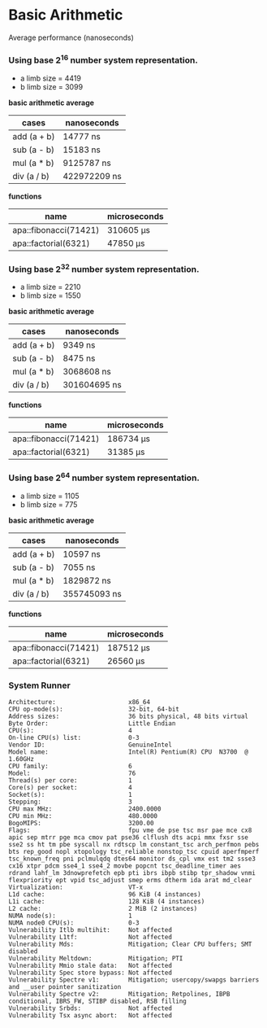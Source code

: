# Basic Arithmetic

Average performance (nanoseconds)

### Using base 2<sup>16</sup> number system representation.

- a limb size = 4419
- b limb size = 3099

**basic arithmetic average**

| cases | nanoseconds |
| ----- | ----------- |
| add (a + b) | 14777 ns |
| sub (a - b) | 15183 ns |
| mul (a * b) | 9125787 ns |
| div (a / b) | 422972209 ns |

**functions**

| name | microseconds |
| ---- | ------------ |
| apa::fibonacci(71421) | 310605 μs |
| apa::factorial(6321) | 47850 μs |

### Using base 2<sup>32</sup> number system representation.

- a limb size = 2210
- b limb size = 1550

**basic arithmetic average**

| cases | nanoseconds |
| ----- | ----------- |
| add (a + b) | 9349 ns |
| sub (a - b) | 8475 ns |
| mul (a * b) | 3068608 ns |
| div (a / b) | 301604695 ns |

**functions**

| name | microseconds |
| ---- | ------------ |
| apa::fibonacci(71421) | 186734 μs |
| apa::factorial(6321) | 31385 μs |

### Using base 2<sup>64</sup> number system representation.

- a limb size = 1105
- b limb size = 775

**basic arithmetic average**

| cases | nanoseconds |
| ----- | ----------- |
| add (a + b) | 10597 ns |
| sub (a - b) | 7055 ns |
| mul (a * b) | 1829872 ns |
| div (a / b) | 355745093 ns |

**functions**

| name | microseconds |
| ---- | ------------ |
| apa::fibonacci(71421) | 187512 μs |
| apa::factorial(6321) | 26560 μs |


### System Runner

```
Architecture:                    x86_64
CPU op-mode(s):                  32-bit, 64-bit
Address sizes:                   36 bits physical, 48 bits virtual
Byte Order:                      Little Endian
CPU(s):                          4
On-line CPU(s) list:             0-3
Vendor ID:                       GenuineIntel
Model name:                      Intel(R) Pentium(R) CPU  N3700  @ 1.60GHz
CPU family:                      6
Model:                           76
Thread(s) per core:              1
Core(s) per socket:              4
Socket(s):                       1
Stepping:                        3
CPU max MHz:                     2400.0000
CPU min MHz:                     480.0000
BogoMIPS:                        3200.00
Flags:                           fpu vme de pse tsc msr pae mce cx8 apic sep mtrr pge mca cmov pat pse36 clflush dts acpi mmx fxsr sse sse2 ss ht tm pbe syscall nx rdtscp lm constant_tsc arch_perfmon pebs bts rep_good nopl xtopology tsc_reliable nonstop_tsc cpuid aperfmperf tsc_known_freq pni pclmulqdq dtes64 monitor ds_cpl vmx est tm2 ssse3 cx16 xtpr pdcm sse4_1 sse4_2 movbe popcnt tsc_deadline_timer aes rdrand lahf_lm 3dnowprefetch epb pti ibrs ibpb stibp tpr_shadow vnmi flexpriority ept vpid tsc_adjust smep erms dtherm ida arat md_clear
Virtualization:                  VT-x
L1d cache:                       96 KiB (4 instances)
L1i cache:                       128 KiB (4 instances)
L2 cache:                        2 MiB (2 instances)
NUMA node(s):                    1
NUMA node0 CPU(s):               0-3
Vulnerability Itlb multihit:     Not affected
Vulnerability L1tf:              Not affected
Vulnerability Mds:               Mitigation; Clear CPU buffers; SMT disabled
Vulnerability Meltdown:          Mitigation; PTI
Vulnerability Mmio stale data:   Not affected
Vulnerability Spec store bypass: Not affected
Vulnerability Spectre v1:        Mitigation; usercopy/swapgs barriers and __user pointer sanitization
Vulnerability Spectre v2:        Mitigation; Retpolines, IBPB conditional, IBRS_FW, STIBP disabled, RSB filling
Vulnerability Srbds:             Not affected
Vulnerability Tsx async abort:   Not affected
```
